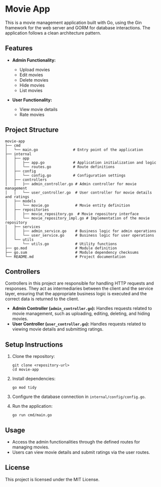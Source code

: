 # Movie App

This is a movie management application built with Go, using the Gin framework for the web server and GORM for database interactions. The application follows a clean architecture pattern.

## Features

- **Admin Functionality:**
  - Upload movies
  - Edit movies
  - Delete movies
  - Hide movies
  - List movies

- **User Functionality:**
  - View movie details
  - Rate movies

## Project Structure

```
movie-app
├── cmd
│   └── main.go                # Entry point of the application
├── internal
│   ├── app
│   │   ├── app.go             # Application initialization and logic
│   │   └── routes.go          # Route definitions
│   ├── config
│   │   └── config.go          # Configuration settings
│   ├── controllers
│   │   ├── admin_controller.go # Admin controller for movie management
│   │   └── user_controller.go  # User controller for movie details and ratings
│   ├── models
│   │   └── movie.go            # Movie entity definition
│   ├── repositories
│   │   ├── movie_repository.go  # Movie repository interface
│   │   └── movie_repository_impl.go # Implementation of the movie repository
│   ├── services
│   │   ├── admin_service.go    # Business logic for admin operations
│   │   └── user_service.go     # Business logic for user operations
│   └── utils
│       └── utils.go            # Utility functions
├── go.mod                      # Module definition
├── go.sum                      # Module dependency checksums
└── README.md                   # Project documentation
```

## Controllers

Controllers in this project are responsible for handling HTTP requests and responses. They act as intermediaries between the client and the service layer, ensuring that the appropriate business logic is executed and the correct data is returned to the client.

- **Admin Controller (`admin_controller.go`):** Handles requests related to movie management, such as uploading, editing, deleting, and hiding movies.
- **User Controller (`user_controller.go`):** Handles requests related to viewing movie details and submitting ratings.

## Setup Instructions

1. Clone the repository:
   ```
   git clone <repository-url>
   cd movie-app
   ```

2. Install dependencies:
   ```
   go mod tidy
   ```

3. Configure the database connection in `internal/config/config.go`.

4. Run the application:
   ```
   go run cmd/main.go
   ```

## Usage

- Access the admin functionalities through the defined routes for managing movies.
- Users can view movie details and submit ratings via the user routes.

## License

This project is licensed under the MIT License.